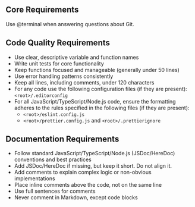 ## Core Requirements

Use @terminal when answering questions about Git.

## Code Quality Requirements

- Use clear, descriptive variable and function names
- Write unit tests for core functionality
- Keep functions focused and manageable (generally under 50 lines)
- Use error handling patterns consistently
- Keep all lines, including comments, under 120 characters
- For any code use the following configuration files (if they are present): `<root>/.editorconfig`
- For all JavaScript/TypeScript/Node.js code, ensure the formatting adheres to the rules specified in the following files (if they are present):
  - `<root>/eslint.config.js`
  - `<root>/prettier.config.js` and `<root>/.prettierignore`

## Documentation Requirements

- Follow standard JavaScript/TypeScript/Node.js (JSDoc/HereDoc) conventions and best practices
- Add JSDoc/HereDoc if missing, but keep it short. Do not align it.
- Add comments to explain complex logic or non-obvious implementations
- Place inline comments above the code, not on the same line
- Use full sentences for comments
- Never comment in Markdown, except code blocks
